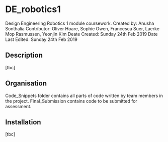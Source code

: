 # DE_robotics1
Design Engineering Robotics 1 module coursework.
Created by: Anusha Sonthalia
Contributor: Oliver Hoare, Sophie Owen, Francesca Suer, Laerke Mop Rasmussen, Yeonjin Kim
Deate Created: Sunday 24th Feb 2019
Date Last Edited: Sunday 24th Feb 2019

## Description
[tbc]

## Organisation
Code_Snippets folder contains all parts of code written by team members in the project.
Final_Submission contains code to be submitted for assessment.

## Installation
[tbc]
